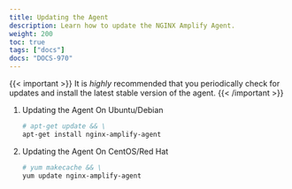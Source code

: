 ```yaml
---
title: Updating the Agent
description: Learn how to update the NGINX Amplify Agent.
weight: 200
toc: true
tags: ["docs"]
docs: "DOCS-970"
---
```


{{< important >}}
It is *highly* recommended that you periodically check for updates and install the latest stable version of the agent.
{{< /important >}}

 1. Updating the Agent On Ubuntu/Debian

    ```bash
    # apt-get update && \
    apt-get install nginx-amplify-agent
    ```

 2. Updating the Agent On CentOS/Red Hat

    ```bash
    # yum makecache && \
    yum update nginx-amplify-agent
    ```